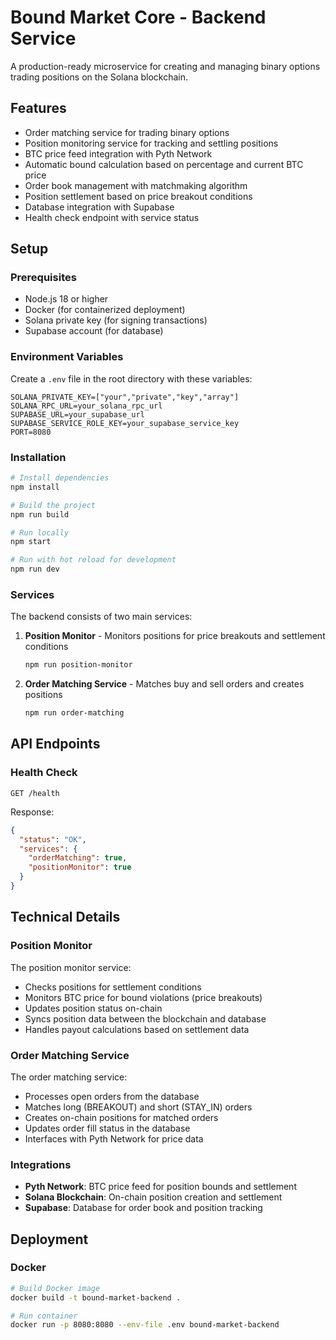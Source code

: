 # Bound Market Core - Backend Service

A production-ready microservice for creating and managing binary options trading positions on the Solana blockchain.

## Features

- Order matching service for trading binary options
- Position monitoring service for tracking and settling positions
- BTC price feed integration with Pyth Network
- Automatic bound calculation based on percentage and current BTC price
- Order book management with matchmaking algorithm
- Position settlement based on price breakout conditions
- Database integration with Supabase
- Health check endpoint with service status

## Setup

### Prerequisites

- Node.js 18 or higher
- Docker (for containerized deployment)
- Solana private key (for signing transactions)
- Supabase account (for database)

### Environment Variables

Create a `.env` file in the root directory with these variables:

```
SOLANA_PRIVATE_KEY=["your","private","key","array"]
SOLANA_RPC_URL=your_solana_rpc_url
SUPABASE_URL=your_supabase_url
SUPABASE_SERVICE_ROLE_KEY=your_supabase_service_key
PORT=8080
```

### Installation

```bash
# Install dependencies
npm install

# Build the project
npm run build

# Run locally
npm start

# Run with hot reload for development
npm run dev
```

### Services

The backend consists of two main services:

1. **Position Monitor** - Monitors positions for price breakouts and settlement conditions
   ```bash
   npm run position-monitor
   ```

2. **Order Matching Service** - Matches buy and sell orders and creates positions
   ```bash
   npm run order-matching
   ```

## API Endpoints

### Health Check

```
GET /health
```

Response:
```json
{
  "status": "OK",
  "services": {
    "orderMatching": true,
    "positionMonitor": true
  }
}
```

## Technical Details

### Position Monitor

The position monitor service:
- Checks positions for settlement conditions
- Monitors BTC price for bound violations (price breakouts)
- Updates position status on-chain
- Syncs position data between the blockchain and database
- Handles payout calculations based on settlement data

### Order Matching Service

The order matching service:
- Processes open orders from the database
- Matches long (BREAKOUT) and short (STAY_IN) orders
- Creates on-chain positions for matched orders
- Updates order fill status in the database
- Interfaces with Pyth Network for price data

### Integrations

- **Pyth Network**: BTC price feed for position bounds and settlement
- **Solana Blockchain**: On-chain position creation and settlement
- **Supabase**: Database for order book and position tracking

## Deployment

### Docker

```bash
# Build Docker image
docker build -t bound-market-backend .

# Run container
docker run -p 8080:8080 --env-file .env bound-market-backend
```

